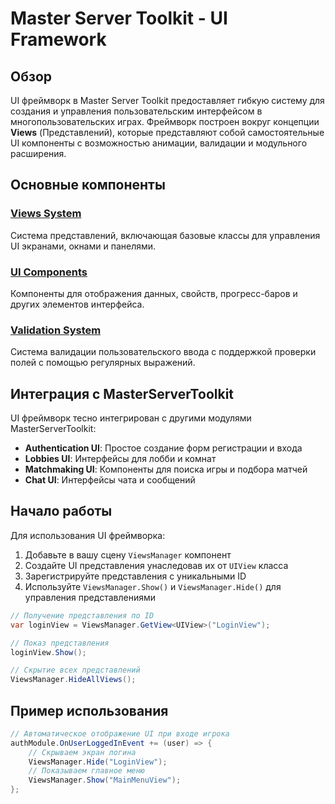 # Master Server Toolkit - UI Framework

## Обзор

UI фреймворк в Master Server Toolkit предоставляет гибкую систему для создания и управления пользовательским интерфейсом в многопользовательских играх. Фреймворк построен вокруг концепции **Views** (Представлений), которые представляют собой самостоятельные UI компоненты с возможностью анимации, валидации и модульного расширения.

## Основные компоненты

### [Views System](Views.md)
Система представлений, включающая базовые классы для управления UI экранами, окнами и панелями.

### [UI Components](Components.md)
Компоненты для отображения данных, свойств, прогресс-баров и других элементов интерфейса.

### [Validation System](Validation.md)
Система валидации пользовательского ввода с поддержкой проверки полей с помощью регулярных выражений.

## Интеграция с MasterServerToolkit

UI фреймворк тесно интегрирован с другими модулями MasterServerToolkit:

- **Authentication UI**: Простое создание форм регистрации и входа
- **Lobbies UI**: Интерфейсы для лобби и комнат
- **Matchmaking UI**: Компоненты для поиска игры и подбора матчей
- **Chat UI**: Интерфейсы чата и сообщений

## Начало работы

Для использования UI фреймворка:

1. Добавьте в вашу сцену `ViewsManager` компонент
2. Создайте UI представления унаследовав их от `UIView` класса
3. Зарегистрируйте представления с уникальными ID
4. Используйте `ViewsManager.Show()` и `ViewsManager.Hide()` для управления представлениями

```csharp
// Получение представления по ID
var loginView = ViewsManager.GetView<UIView>("LoginView");

// Показ представления
loginView.Show();

// Скрытие всех представлений
ViewsManager.HideAllViews();
```

## Пример использования

```csharp
// Автоматическое отображение UI при входе игрока
authModule.OnUserLoggedInEvent += (user) => {
    // Скрываем экран логина
    ViewsManager.Hide("LoginView");
    // Показываем главное меню
    ViewsManager.Show("MainMenuView");
};
```